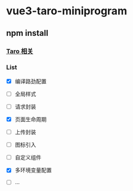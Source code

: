 # vue3-taro-miniprogram

## npm install
### [Taro 相关](https://taro-docs.jd.com/taro/docs/GETTING-STARTED)
### List
- [x] 编译路劲配置
- [ ] 全局样式
- [ ] 请求封装
- [x] 页面生命周期
- [ ] 上传封装
- [ ] 图标引入
- [ ] 自定义组件
- [x] 多环境变量配置
- [ ] ...




